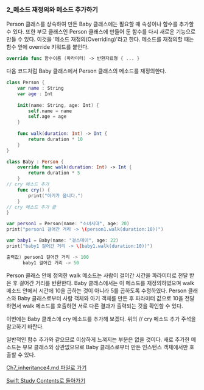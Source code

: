 ### 2_메소드 재정의와 메소드 추가하기

Person 클래스를 상속하여 만든 Baby 클래스에는 필요할 때 속성이나 함수를 추가할 수 있다. 또한 부모 클래스인 Person 클래스에 만들어 둔 함수를 다시 새로운 기능으로 만들 수 있다.
이것을 '메소드 재정의(Overriding)'라고 한다. 메소드를 재정의할 때는 함수 앞에 override 키워드를 붙인다.
```swift
override func 함수이름 (파라미터) -> 반환자료형 { ... }
```
다음 코드처럼 Baby 클래스에서 Person 클래스의 메소드를 재정의한다.
```swift
class Person {
    var name : String
    var age : Int
    
    init(name: String, age: Int) {
        self.name = name
        self.age = age
    }
    
    func walk(duration: Int) -> Int {
        return duration * 10
    }
}

class Baby : Person {
    override func walk(duration: Int) -> Int {
        return duration * 5
    }
// cry 메소드 추가
    func cry() {
        print("아기가 웁니다.")
    }
// cry 메소드 추가 끝
}

var person1 = Person(name: "소녀시대", age: 20)
print("person1 걸어간 거리 -> \(person1.walk(duration:10))")

var baby1 = Baby(name: "걸스데이", age: 22)
print("baby1 걸어간 거리 -> \(baby1.walk(duration:10))")

출력값) person1 걸어간 거리 -> 100
      baby1 걸어간 거리 -> 50
```
Person 클래스 안에 정의한 walk 메소드는 사람이 걸어간 시간을 파라미터로 전달 받은 후 걸어간 거리를 반환한다.
Baby 클래스에서는 이 메소드를 재정의하였으며 walk 메소드 안에서 시간에 10을 곱하는 것이 아니라 5를 곱하도록 수정하였다.
Person 클래스와 Baby 클래스로부터 사람 객체와 아기 객체를 만든 후 파라미터 값으로 10을 전달하면서 walk 메소드를 호출하면 서로 다른 결과가 출력되는 것을 확인할 수 있다.

이번에는 Baby 클래스에 cry 메소드를 추가해 보겠다. 위의 // cry 메소드 추가 주석을 참고하기 바란다.

일반적인 함수 추가와 같으므로 이상하게 느껴지는 부분은 없을 것이다. 새로 추가한 메소드는 부모 클래스와 상관없으므로 Baby 클래스로부터 만든 인스턴스 객체에서만 호출할 수 있다.


[Ch7_inheritance4.md 파일로 가기](https://github.com/ChunsuKim/SwiftStudy/blob/master/Ch7_inheritance4.md)

[Swift Study Contents로 돌아가기](https://github.com/ChunsuKim/SwiftStudy)
